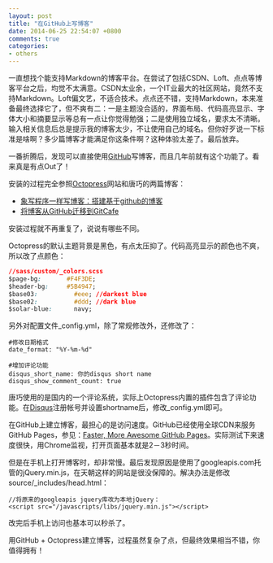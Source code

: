 ```yaml
---
layout: post
title: "在GitHub上写博客"
date: 2014-06-25 22:54:07 +0800
comments: true
categories: 
- others
---
```


一直想找个能支持Markdown的博客平台。在尝试了包括CSDN、Loft、点点等博客平台之后，均觉不太满意。CSDN太业余，一个IT业最大的社区网站，竟然不支持Markdown。Loft偏文艺，不适合技术。点点还不错，支持Markdown，本来准备最终选择它了，但不爽有二：<!--more-->一是主题没合适的，界面布局、代码高亮显示、字体大小和摘要显示等总有一点让你觉得勉强；二是使用独立域名，要求太不清晰。输入相关信息后总是提示我的博客太少，不让使用自己的域名。但你好歹说一下标准是啥啊？多少篇博客才能满足你这条件啊？这种体验太差了。最后放弃。



一番折腾后，发现可以直接使用[GitHub](http://github.com)写博客，而且几年前就有这个功能了。看来真是有点Out了！

安装的过程完全参照[Octopress](http://octopress.org/)网站和唐巧的两篇博客：

* [象写程序一样写博客：搭建基于github的博客](http://blog.devtang.com/blog/2012/02/10/setup-blog-based-on-github/)
* [将博客从GitHub迁移到GitCafe](http://blog.devtang.com/blog/2014/06/02/use-gitcafe-to-host-blog/)

安装过程就不再重复了，说说有哪些不同。

Octopress的默认主题背景是黑色，有点太压抑了。代码高亮显示的颜色也不爽，所以改了点颜色：

```css
//sass/custom/_colors.scss
$page-bg:		#F4F3DE;
$header-bg:		#5B4947;
$base03:          #eee; //darkest blue
$base02:          #ddd; //dark blue
$solar-blue:      navy;
```

另外对配置文件_config.yml，除了常规修改外，还修改了：

```
#修改日期格式
date_format: "%Y-%m-%d"

#增加评论功能
disqus_short_name: 你的disqus short name
disqus_show_comment_count: true
```

唐巧使用的是国内的一个评论系统，实际上Octopress内置的插件包含了评论功能。在[Disqus](http://disqus.com)注册帐号并设置shortname后，修改_config.yml即可。

在GitHub上建立博客，最担心的是访问速度。GitHub已经使用全球CDN来服务GitHub Pages，参见：[Faster, More Awesome GitHub Pages](https://github.com/blog/1715-faster-more-awesome-github-pages)。实际测试下来速度很快，用Chrome监视，打开页面基本就是2－3秒时间。

但是在手机上打开博客时，却非常慢。最后发现原因是使用了googleapis.com托管的jQuery.min.js，在天朝这样的网站是很没保障的。解决办法是修改source/_includes/head.html：

```
//将原来的googleapis jquery库改为本地jQuery：
<script src="/javascripts/libs/jquery.min.js"></script>
```

改完后手机上访问也基本可以秒杀了。

用GitHub + Octopress建立博客，过程虽然复杂了点，但最终效果相当不错，你值得拥有！










